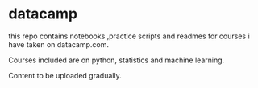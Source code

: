# datacamp
this repo contains notebooks ,practice scripts and  readmes for  courses i have  taken on datacamp.com.

Courses included are on python, statistics and machine learning. 

Content to be uploaded gradually.



